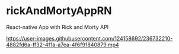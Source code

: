 # rickAndMortyAppRN
React-native App with Rick and Morty API



https://user-images.githubusercontent.com/124158692/236732210-4882fd6a-ff32-4f1a-a7ea-4f6f91840879.mp4

